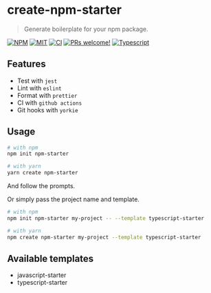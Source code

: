 # create-npm-starter

> Generate boilerplate for your npm package.

<a href="https://www.npmjs.com/package/create-npm-starter"><img alt="NPM" src="https://img.shields.io/npm/v/create-npm-starter" /></a>
<a href="https://github.com/coderosh/create-npm-starter"><img alt="MIT" src="https://img.shields.io/badge/license-MIT-blue.svg" /></a>
<a href="#"><img alt="CI" src="https://img.shields.io/github/workflow/status/coderosh/create-npm-starter/CI"></a>
<a href="https://github.com/coderosh/create-npm-starter"><img src="https://img.shields.io/badge/PRs-welcome-brightgreen.svg" alt="PRs welcome!" /></a>
<a href="https://github.com/coderosh/create-npm-starter"><img src="https://img.shields.io/badge/types-typescript-blue.svg" alt="Typescript" /></a>

## Features

- Test with `jest`
- Lint with `eslint`
- Format with `prettier`
- CI with `github actions`
- Git hooks with `yorkie`

## Usage

```sh
# with npm
npm init npm-starter

# with yarn
yarn create npm-starter
```

And follow the prompts.

Or simply pass the project name and template.

```sh
# with npm
npm init npm-starter my-project -- --template typescript-starter

# with yarn
npm create npm-starter my-project --template typescript-starter
```

## Available templates

- javascript-starter
- typescript-starter
